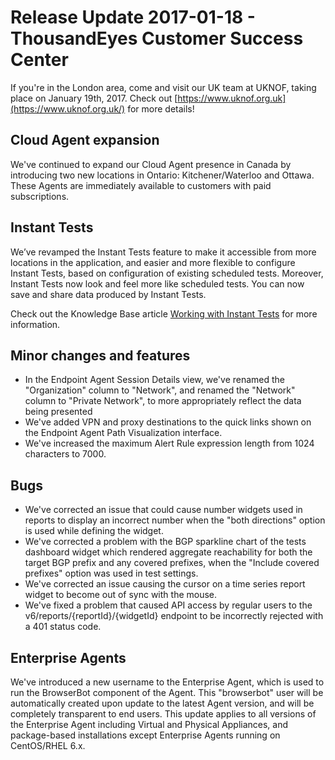# Release Update 2017-01-18 - ThousandEyes Customer Success Center

If you're in the London area, come and visit our UK team at UKNOF, taking place on January 19th, 2017.  Check out [https://www.uknof.org.uk](https://www.uknof.org.uk/) for more details!

## Cloud Agent expansion

 We've continued to expand our Cloud Agent presence in Canada by introducing two new locations in Ontario: Kitchener/Waterloo and Ottawa.  These Agents are immediately available to customers with paid subscriptions.

## Instant Tests

 We’ve revamped the Instant Tests feature to make it accessible from more locations in the application, and easier and more flexible to configure Instant Tests, based on configuration of existing scheduled tests. Moreover, Instant Tests now look and feel more like scheduled tests. You can now save and share data produced by Instant Tests.

Check out the Knowledge Base article [Working with Instant Tests](https://success.thousandeyes.com/PublicArticlePage?articleIdParam=kA044000000CnaUCAS) for more information.

## Minor changes and features

* In the Endpoint Agent Session Details view, we've renamed the "Organization" column to "Network", and renamed the "Network" column to "Private Network", to more appropriately reflect the data being presented
* We've added VPN and proxy destinations to the quick links shown on the Endpoint Agent Path Visualization interface.
* We've increased the maximum Alert Rule expression length from 1024 characters to 7000.   

## Bugs

* We've corrected an issue that could cause number widgets used in reports to display an incorrect number when the "both directions" option is used while defining the widget.
* We've corrected a problem with the BGP sparkline chart of the tests dashboard widget which rendered aggregate reachability for both the target BGP prefix and any covered prefixes, when the "Include covered prefixes" option was used in test settings.  
* We've corrected an issue causing the cursor on a time series report widget to become out of sync with the mouse.
* We've fixed a problem that caused API access by regular users to the v6/reports/{reportId}/{widgetId} endpoint to be incorrectly rejected with a 401 status code.

## Enterprise Agents

 We've introduced a new username to the Enterprise Agent, which is used to run the BrowserBot component of the Agent.  This "browserbot" user will be automatically created upon update to the latest Agent version, and will be completely transparent to end users.  This update applies to all versions of the Enterprise Agent including Virtual and Physical Appliances, and package-based installations except Enterprise Agents running on CentOS/RHEL 6.x.


